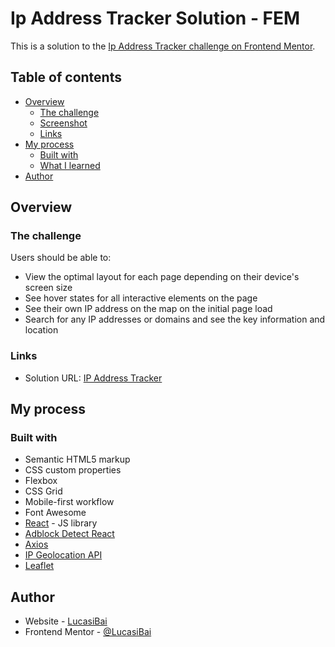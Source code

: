 # Ip Address Tracker Solution - FEM

This is a solution to the [Ip Address Tracker challenge on Frontend Mentor](https://www.frontendmentor.io/challenges/ip-address-tracker-I8-0yYAH0).

## Table of contents

- [Overview](#overview)
  - [The challenge](#the-challenge)
  - [Screenshot](#solution-screenshot)
  - [Links](#links)
- [My process](#my-process)
  - [Built with](#built-with)
  - [What I learned](#what-i-learned)
- [Author](#author)

## Overview

### The challenge

Users should be able to:

- View the optimal layout for each page depending on their device's screen size
- See hover states for all interactive elements on the page
- See their own IP address on the map on the initial page load
- Search for any IP addresses or domains and see the key information and location

<!-- ### Solution Screenshot

![](./screenshot.jpg) -->

### Links

- Solution URL: [IP Address Tracker](https://fem-ips-address-tracker.vercel.app/)

## My process

### Built with

- Semantic HTML5 markup
- CSS custom properties
- Flexbox
- CSS Grid
- Mobile-first workflow
- Font Awesome
- [React](https://reactjs.org/) - JS library
- [Adblock Detect React](https://www.npmjs.com/package/adblock-detect-react)
- [Axios](https://axios-http.com/)
- [IP Geolocation API](https://geo.ipify.org/docs)
- [Leaflet](https://leafletjs.com/)

## Author

- Website - [LucasiBai](https://github.com/LucasiBai)
- Frontend Mentor - [@LucasiBai](https://www.frontendmentor.io/profile/LucasiBai)
